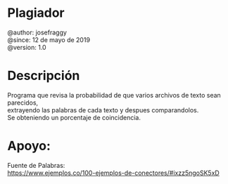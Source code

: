 # Plagiador
 @author: josefraggy <br />
 @since: 12 de mayo de 2019 <br />
 @version: 1.0 <br />

# Descripción
Programa que revisa la probabilidad de que varios archivos de texto sean parecidos,<br /> extrayendo las palabras de cada texto y despues comparandolos. <br />
Se obteniendo un porcentaje de coincidencia.

# Apoyo:
Fuente de Palabras: <br />
https://www.ejemplos.co/100-ejemplos-de-conectores/#ixzz5ngoSK5xD
